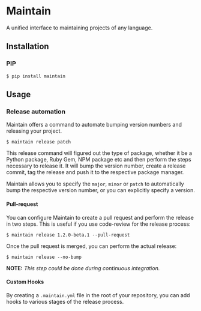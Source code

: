 # Maintain

A unified interface to maintaining projects of any language.

## Installation

### PIP

```
$ pip install maintain
```

## Usage

### Release automation

Maintain offers a command to automate bumping version numbers and releasing your project.

```shell
$ maintain release patch
```

This release command will figured out the type of package, whether it be a
Python package, Ruby Gem, NPM package etc and then perform the steps necessary
to release it. It will bump the version number, create a release commit, tag
the release and push it to the respective package manager.

Maintain allows you to specify the `major`, `minor` or `patch` to
automatically bump the respective version number, or you can explicitly
specify a version.

#### Pull-request

You can configure Maintain to create a pull request and perform the
release in two steps. This is useful if you use code-review for the release
process:

```shell
$ maintain release 1.2.0-beta.1 --pull-request
```

Once the pull request is merged, you can perform the actual release:

```shell
$ maintain release --no-bump
```

**NOTE:** *This step could be done during continuous integration.*

#### Custom Hooks

By creating a `.maintain.yml` file in the root of your repository, you can add
hooks to various stages of the release process.
